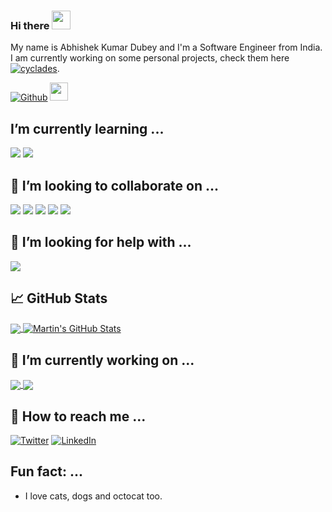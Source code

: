 ### Hi there  <img src="https://raw.githubusercontent.com/MartinHeinz/MartinHeinz/master/wave.gif" width="30px">


My name is Abhishek Kumar Dubey and I'm a Software Engineer from India. I am currently working on some personal projects, check them here [![cyclades][2.2]][2].


<a target="_blank" href="https://github.com/cyclades1"><img alt="Github" src="https://img.shields.io/badge/GitHub-%2312100E.svg?&style=for-the-badge&logo=Github&logoColor=white" /></a>
<img src="https://visitor-badge.glitch.me/badge?page_id=cyclades1.cyclades1" height=29>



## I’m currently learning ...



![](https://img.shields.io/badge/Code-Golang-informational?style=flat&logo=go&logoColor=white&color=2bbc8a)
![](https://img.shields.io/badge/Technology-DevOps-informational?style=flat&logo=java&logoColor=white&color=2bbc8a)


## 👯 I’m looking to collaborate on ...

![](https://img.shields.io/badge/Code-Python-informational?style=flat&logo=python&logoColor=white&color=2bbc8a)
![](https://img.shields.io/badge/Code-Java-informational?style=flat&logo=java&logoColor=white&color=2bbc8a)
![](https://img.shields.io/badge/Framework-Django-informational?style=flat&logo=python&logoColor=white&color=2bbc8a)
![](https://img.shields.io/badge/OS-Linux-informational?style=flat&logo=linux&logoColor=white&color=2bbc8a)
![](https://img.shields.io/badge/Code-JavaScript-informational?style=flat&logo=javascript&logoColor=white&color=2bbc8a)

## 🤔 I’m looking for help with ...
![](https://img.shields.io/badge/Shell-Bash-informational?style=flat&logo=gnu-bash&logoColor=white&color=2bbc8a)



## &#x1f4c8; GitHub Stats

<a href="https://github.com/cyclades1/cyclades1">
  <img align="center" src="https://github-readme-stats.vercel.app/api/top-langs/?username=cyclades1&hide=java,html&title_color=ffffff&text_color=c9cacc&icon_color=2bbc8a&bg_color=1d1f21" />
</a>
<a href="https://github.com/cyclades1/cyclades1">
  <img align="center" src="https://github-readme-stats.vercel.app/api?username=cyclades1&show_icons=true&line_height=27&count_private=true&title_color=ffffff&text_color=c9cacc&icon_color=2bbc8a&bg_color=1d1f21" alt="Martin's GitHub Stats" />
</a>

## 🔧  I’m currently working on ...

<a href="https://github.com/cyclades1/Rental">
  <img align="center" src="https://github-readme-stats.vercel.app/api/pin/?username=cyclades1&repo=Rental&title_color=ffffff&text_color=c9cacc&icon_color=2bbc8a&bg_color=1d1f21" />
</a>


<a href="https://github.com/cyclades1/Blogman">
  <img align="center" src="https://github-readme-stats.vercel.app/api/pin/?username=cyclades1&repo=Blogman&title_color=ffffff&text_color=c9cacc&icon_color=2bbc8a&bg_color=1d1f22" />
</a>    



## 💬 How to reach me ...

[![Twitter][1.1]][1]  [![LinkedIn][3.2]][3]

##  Fun fact: ...
- I love cats, dogs and octocat too.

<!-- links to social media icons -->

<!-- icons with padding -->

[1.1]: http://i.imgur.com/tXSoThF.png (twitter icon with padding)
[2.1]: http://i.imgur.com/0o48UoR.png (github icon with padding)

<!-- icons without padding -->

[1.2]: vippng.com/png/detail/153-1532829_logo-font-etm-twitter-name-logo-png.png (twitter icon without padding)
[2.2]: http://i.imgur.com/9I6NRUm.png (github icon without padding)
[3.2]: https://img.shields.io/badge/linkedin-%230077B5.svg?&style=for-the-badge&logo=linkedin&logoColor=white (LinkedIn icon without padding)


<!-- links to your social media accounts -->

[1]: https://twitter.com/_cyclades_
[2]: https://github.com/cyclades1?tab=repositories
[3]: https://www.linkedin.com/in/abhishek-dubey-32642917b/
